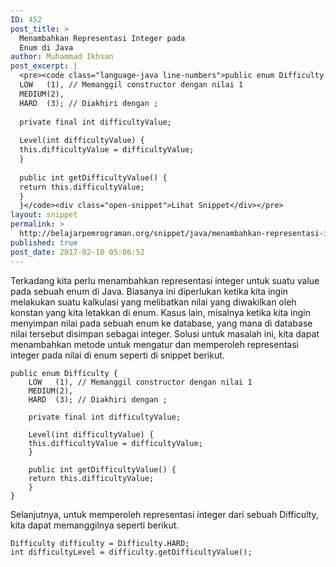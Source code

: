 ```yaml
---
ID: 452
post_title: >
  Menambahkan Representasi Integer pada
  Enum di Java
author: Muhammad Ikhsan
post_excerpt: |
  <pre><code class="language-java line-numbers">public enum Difficulty {
  LOW   (1), // Memanggil constructor dengan nilai 1
  MEDIUM(2),
  HARD  (3); // Diakhiri dengan ;
  
  private final int difficultyValue;
  
  Level(int difficultyValue) {
  this.difficultyValue = difficultyValue;
  }
  
  public int getDifficultyValue() {
  return this.difficultyValue;
  }
  }</code><div class="open-snippet">Lihat Snippet</div></pre>
layout: snippet
permalink: >
  http://belajarpemrograman.org/snippet/java/menambahkan-representasi-integer-enum-java/
published: true
post_date: 2017-02-10 05:06:52
---
```

Terkadang kita perlu menambahkan representasi integer untuk suatu value pada sebuah enum di Java. Biasanya ini diperlukan ketika kita ingin melakukan suatu kalkulasi yang melibatkan nilai yang diwakilkan oleh konstan yang kita letakkan di enum. Kasus lain, misalnya ketika kita ingin menyimpan nilai pada sebuah enum ke database, yang mana di database nilai tersebut disimpan sebagai integer. Solusi untuk masalah ini, kita dapat menambahkan metode untuk mengatur dan memperoleh representasi integer pada nilai di enum seperti di snippet berikut.

<pre><code class="language-java line-numbers">public enum Difficulty {
    LOW   (1), // Memanggil constructor dengan nilai 1
    MEDIUM(2),
    HARD  (3); // Diakhiri dengan ;

    private final int difficultyValue;

    Level(int difficultyValue) {
    this.difficultyValue = difficultyValue;
    }

    public int getDifficultyValue() {
    return this.difficultyValue;
    }
}
</code></pre>

Selanjutnya, untuk memperoleh representasi integer dari sebuah Difficulty, kita dapat memanggilnya seperti berikut.

<pre><code class="language-java line-numbers">Difficulty difficulty = Difficulty.HARD;
int difficultyLevel = difficulty.getDifficultyValue();
</code></pre>